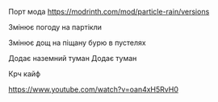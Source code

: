 Порт мода https://modrinth.com/mod/particle-rain/versions

Змінює погоду на партікли

Змінює дощ на піщану бурю в пустелях

Додає наземний туман
Додає туман

Крч кайф

https://www.youtube.com/watch?v=oan4xH5RvH0

